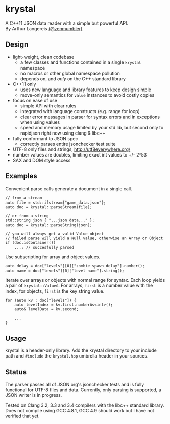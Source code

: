 krystal
=======

A C++11 JSON data reader with a simple but powerful API.<br>
By Arthur Langereis [(@zenmumbler)](http://twitter.com/zenmumbler/)

Design
------

- light-weight, clean codebase
	- a few classes and functions contained in a single `krystal` namespace
	- no macros or other global namespace pollution
	- depends on, and _only_ on the C++ standard library
- C++11 only
	- uses new language and library features to keep design simple
	- move-only semantics for `value` instances to avoid costly copies
- focus on ease of use
	- simple API with clear rules
	- integrated with language constructs (e.g. range for loop)
	- clear error messages in parser for syntax errors and in exceptions when using values
	- speed and memory usage limited by your std lib, but second only to rapidjson right now using clang & libc++
- fully conformant to JSON spec
	- correctly parses entire jsonchecker test suite
- UTF-8 only files and strings, http://utf8everywhere.org/
- number values are doubles, limiting exact int values to +/- 2^53
- SAX and DOM style access

Examples
--------

Convenient parse calls generate a document in a single call.

	// from a stream
	auto file = std::ifstream{"game_data.json"};
	auto doc = krystal::parseStream(file);
	
	// or from a string
	std::string json { "...json data..." };
	auto doc = krystal::parseString(json);

	// you will always get a valid Value object
	// failed parse will yield a Null value, otherwise an Array or Object
	if (doc.isContainer())
		...; // succesfully parsed

Use subscripting for array and object values.

	auto delay = doc["levels"][0]["zombie spawn delay"].number();
	auto name = doc["levels"][0]["level name"].string();

Iterate over arrays or objects with normal range for syntax. Each loop yields a pair of `krystal::Value`s.
For arrays, `first` is a number value with the index, for objects, `first` is the key string value.

	for (auto kv : doc["levels"]) {
		auto levelIndex = kv.first.numberAs<int>();
		auto& levelData = kv.second;

		...
	}

Usage
-----

krystal is a header-only library. Add the krystal directory to your include path and `#include`
the `krystal.hpp` umbrella header in your sources.


Status
------

The parser passes all of JSON.org's jsonchecker tests and is fully functional for UTF-8 files and data.
Currently, only parsing is supported, a JSON writer is in progress.

Tested on Clang 3.2, 3.3 and 3.4 compilers with the libc++ standard library.
Does not compile using GCC 4.8.1, GCC 4.9 should work but I have not verified that yet.
